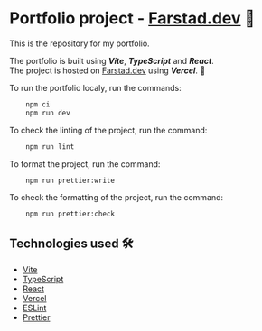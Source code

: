 # Portfolio project - [Farstad.dev](https://farstad.dev/) 📝

This is the repository for my portfolio.

The portfolio is built using _**Vite**_, _**TypeScript**_ and _**React**_.<br>
The project is hosted on [Farstad.dev](https://farstad.dev/) using _**Vercel**_. 🚀

To run the portfolio localy, run the commands:

```bash
    npm ci
    npm run dev
```

To check the linting of the project, run the command:

```bash
    npm run lint
```

To format the project, run the command:

```bash
    npm run prettier:write
```

To check the formatting of the project, run the command:

```bash
    npm run prettier:check
```

## Technologies used 🛠️

- [Vite](https://vitejs.dev/)
- [TypeScript](https://www.typescriptlang.org/)
- [React](https://reactjs.org/)
- [Vercel](https://vercel.com/)
- [ESLint](https://eslint.org/)
- [Prettier](https://prettier.io/)
